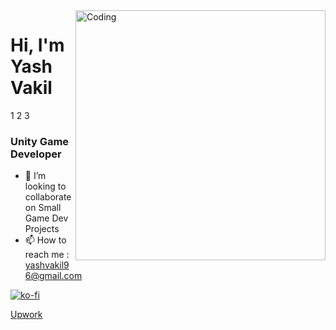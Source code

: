 
<img align="right" alt="Coding" width="400" src="https://media4.giphy.com/media/JqmupuTVZYaQX5s094/giphy.gif?cid=6c09b9523wr4jf5wpcmcr53b1r3om2tzpmy6l150vl2a4gkl&ep=v1_internal_gif_by_id&rid=giphy.gif&ct=g">


# Hi, I'm Yash Vakil
1
2
3

### Unity Game Developer

- 💞️ I’m looking to collaborate on Small Game Dev Projects
- 📫 How to reach me : yashvakil96@gmail.com

[![ko-fi](https://ko-fi.com/img/githubbutton_sm.svg)](https://ko-fi.com/M4M3122C7C)

[Upwork](https://www.upwork.com/services/product/development-it-mobile-game-based-on-your-idea-1829779580913802599?ref=project_share)
<!---
YashVakil96/YashVakil96 is a ✨ special ✨ repository because its `README.md` (this file) appears on your GitHub profile.
You can click the Preview link to take a look at your changes.
--->
